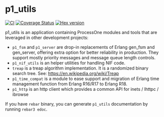# p1_utils

[![CI](https://github.com/processone/p1_utils/actions/workflows/ci.yml/badge.svg?branch=master)](https://github.com/processone/p1_utils/actions/workflows/ci.yml)
[![Coverage Status](https://coveralls.io/repos/processone/p1_utils/badge.svg?branch=master&service=github)](https://coveralls.io/github/processone/p1_utils?branch=master)
[![Hex version](https://img.shields.io/hexpm/v/p1_utils.svg "Hex version")](https://hex.pm/packages/p1_utils)

p1_utils is an application containing ProcessOne modules and tools that are leveraged in other development projects:

* `p1_fsm` and `p1_server` are drop-in replacements of Erlang gen_fsm and gen_server, offering extra option for better 
  reliability in production. They support mostly priority messages and message queue length controls.
* `p1_nif_utils` is an helper utilities for handling NIF code.
* `treap` is a treap algorithm implementation. It is a randomized binary search tree. See: https://en.wikipedia.org/wiki/Treap
* `p1_time_compat` is a module to ease support and migration of Erlang
  time management function from Erlang R16/R17 to Erlang R18.
* `p1_http` is an http client which provides a common API for inets / lhttpc / ibrowse
 

If you have `rebar` binary, you can generate `p1_utils` documentation by running `rebar3 edoc`.
